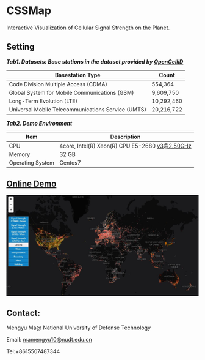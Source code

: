 # CSSMap
Interactive Visualization of Cellular Signal Strength on the Planet.



## Setting

***Tab1. Datasets: Base stations in the dataset provided by [OpenCelliD](https://www.opencellid.org)***

| Basestation Type                                   | Count      |
| -------------------------------------------------- | ---------- |
| Code Division Multiple Access (CDMA)               | 554,364    |
| Global System for Mobile Communications (GSM)      | 9,609,750  |
| Long-Term Evolution (LTE)                          | 10,292,460 |
| Universal Mobile Telecommunications Service (UMTS) | 20,216,722 |

***Tab2.  Demo Environment***

| Item             | Description                                    |
| ---------------- | ---------------------------------------------- |
| CPU              | 4core, Intel(R) Xeon(R) CPU E5-2680 v3@2.50GHz |
| Memory           | 32 GB                                          |
| Operating System | Centos7                                        |



## [Online Demo](http://www.higis.org.cn:8080/CellTowerDEMO/)

![fig](./figures/fig1.JPG)





## Contact:

Mengyu Ma@ National University of Defense Technology

Email: mamengyu10@nudt.edu.cn

Tel:+8615507487344
